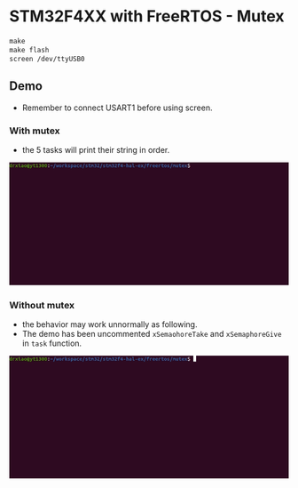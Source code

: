 # STM32F4XX with FreeRTOS - Mutex
```shell
make
make flash
screen /dev/ttyUSB0
```

## Demo
* Remember to connect USART1 before using screen.
### With mutex
* the 5 tasks will print their string in order.

![](mutex.gif)

### Without mutex
* the behavior may work unnormally as following.
* The demo has been uncommented ```xSemaohoreTake``` and ```xSemaphoreGive``` in ```task``` function.

![](mutex-err.gif)
